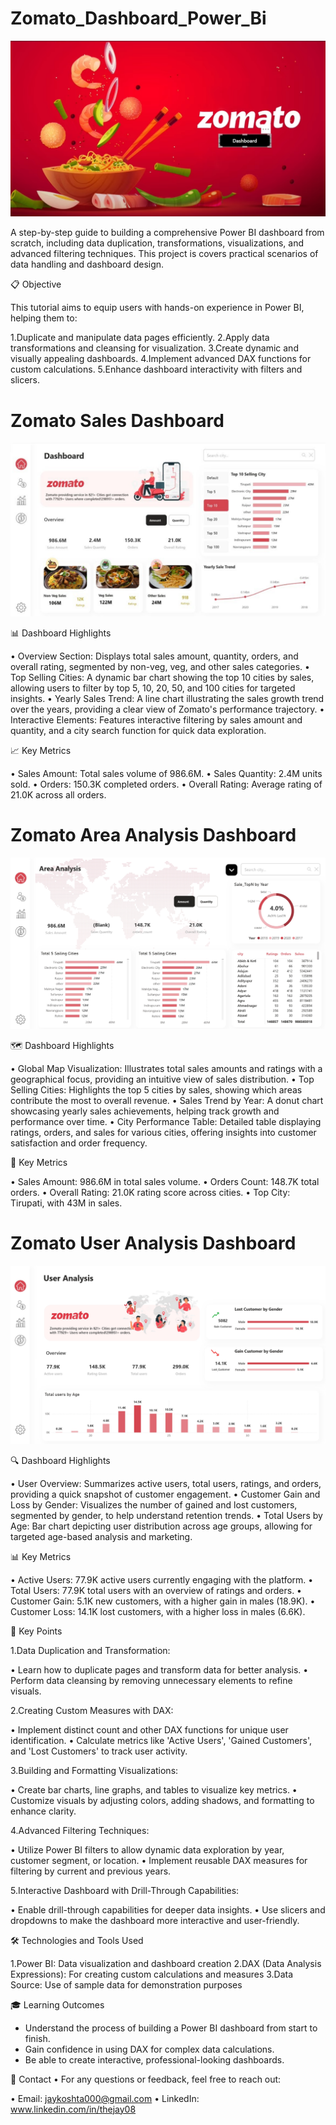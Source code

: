 # Zomato_Dashboard_Power_Bi

![Company Logo](https://github.com/thejay08/jay08_Zomato_Dashboard_Power_Bi/blob/main/Zomato_Dashboard_Image_1.png)

A step-by-step guide to building a comprehensive Power BI dashboard from scratch, including data duplication, transformations, visualizations, and advanced filtering techniques. This project is covers practical scenarios of data handling and dashboard design.

📋 Objective

This tutorial aims to equip users with hands-on experience in Power BI, helping them to:

1.Duplicate and manipulate data pages efficiently.
2.Apply data transformations and cleansing for visualization.
3.Create dynamic and visually appealing dashboards.
4.Implement advanced DAX functions for custom calculations.
5.Enhance dashboard interactivity with filters and slicers.

 # Zomato Sales Dashboard

![Company Logo](https://github.com/thejay08/jay08_Zomato_Dashboard_Power_Bi/blob/main/Zomato_Dashboard_Image_2.png)

📊 Dashboard Highlights

•	Overview Section: Displays total sales amount, quantity, orders, and overall rating, segmented by non-veg, veg, and other sales categories.
•	Top Selling Cities: A dynamic bar chart showing the top 10 cities by sales, allowing users to filter by top 5, 10, 20, 50, and 100 cities for targeted insights.
•	Yearly Sales Trend: A line chart illustrating the sales growth trend over the years, providing a clear view of Zomato's performance trajectory.
•	Interactive Elements: Features interactive filtering by sales amount and quantity, and a city search function for quick data exploration.

📈 Key Metrics

•	Sales Amount: Total sales volume of 986.6M.
•	Sales Quantity: 2.4M units sold.
•	Orders: 150.3K completed orders.
•	Overall Rating: Average rating of 21.0K across all orders.


# Zomato Area Analysis Dashboard

![Company Logo](https://github.com/thejay08/jay08_Zomato_Dashboard_Power_Bi/blob/main/Zomato_Dashboard_Image_3.png)

🗺️ Dashboard Highlights

•	Global Map Visualization: Illustrates total sales amounts and ratings with a geographical focus, providing an intuitive view of sales distribution.
•	Top Selling Cities: Highlights the top 5 cities by sales, showing which areas contribute the most to overall revenue.
•	Sales Trend by Year: A donut chart showcasing yearly sales achievements, helping track growth and performance over time.
•	City Performance Table: Detailed table displaying ratings, orders, and sales for various cities, offering insights into customer satisfaction and order frequency.

📌 Key Metrics

•	Sales Amount: 986.6M in total sales volume.
•	Orders Count: 148.7K total orders.
•	Overall Rating: 21.0K rating score across cities.
•	Top City: Tirupati, with 43M in sales.


# Zomato User Analysis Dashboard

![Company Logo](https://github.com/thejay08/jay08_Zomato_Dashboard_Power_Bi/blob/main/Zomato_Dashboard_Image_4.png)

🔍 Dashboard Highlights

•	User Overview: Summarizes active users, total users, ratings, and orders, providing a quick snapshot of customer engagement.
•	Customer Gain and Loss by Gender: Visualizes the number of gained and lost customers, segmented by gender, to help understand retention trends.
•	Total Users by Age: Bar chart depicting user distribution across age groups, allowing for targeted age-based analysis and marketing.

📊 Key Metrics

•	Active Users: 77.9K active users currently engaging with the platform.
•	Total Users: 77.9K total users with an overview of ratings and orders.
•	Customer Gain: 5.1K new customers, with a higher gain in males (18.9K).
•	Customer Loss: 14.1K lost customers, with a higher loss in males (6.6K).


🔑 Key Points

1.Data Duplication and Transformation:

• Learn how to duplicate pages and transform data for better analysis.
• Perform data cleansing by removing unnecessary elements to refine visuals.

2.Creating Custom Measures with DAX:

• Implement distinct count and other DAX functions for unique user identification.
• Calculate metrics like 'Active Users', 'Gained Customers', and 'Lost Customers' to track user activity.

3.Building and Formatting Visualizations:

• Create bar charts, line graphs, and tables to visualize key metrics.
• Customize visuals by adjusting colors, adding shadows, and formatting to enhance clarity.

4.Advanced Filtering Techniques:

• Utilize Power BI filters to allow dynamic data exploration by year, customer segment, or location.
• Implement reusable DAX measures for filtering by current and previous years.

5.Interactive Dashboard with Drill-Through Capabilities:

• Enable drill-through capabilities for deeper data insights.
• Use slicers and dropdowns to make the dashboard more interactive and user-friendly.

🛠 Technologies and Tools Used

1.Power BI: Data visualization and dashboard creation
2.DAX (Data Analysis Expressions): For creating custom calculations and measures
3.Data Source: Use of sample data for demonstration purposes

🎓 Learning Outcomes

* Understand the process of building a Power BI dashboard from start to finish.
* Gain confidence in using DAX for complex data calculations.
* Be able to create interactive, professional-looking dashboards.

📧 Contact
• For any questions or feedback, feel free to reach out:

• Email: jaykoshta000@gmail.com
• LinkedIn: www.linkedin.com/in/thejay08
